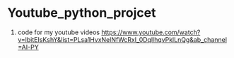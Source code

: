 # Youtube_python_projcet
1) code for my youtube videos
https://www.youtube.com/watch?v=lbitEIsKshY&list=PLsa1HvxNelNfWcRxI_0DqllhqvPklLnQg&ab_channel=AI-PY
